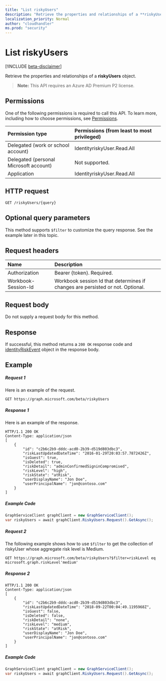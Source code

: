 ```yaml
---
title: "List riskyUsers"
description: "Retrieve the properties and relationships of a **riskyUsers** object."
localization_priority: Normal
author: "cloudhandler"
ms.prod: "security"
---
```


# List riskyUsers

[!INCLUDE [beta-disclaimer](../../includes/beta-disclaimer.md)]

Retrieve the properties and relationships of a **riskyUsers** object.

> **Note:** This API requires an Azure AD Premium P2 license.

## Permissions
One of the following permissions is required to call this API. To learn more, including how to choose permissions, see [Permissions](/graph/permissions-reference).

|Permission type      | Permissions (from least to most privileged)              |
|:--------------------|:---------------------------------------------------------|
|Delegated (work or school account) | IdentityriskyUser.Read.All    |
|Delegated (personal Microsoft account) | Not supported.    |
|Application | IdentityriskyUser.Read.All |

## HTTP request
<!-- { "blockType": "ignored" } -->
```http
GET /riskyUsers/{query}
```
## Optional query parameters
This method supports `$filter` to customize the query response. See the example later in this topic. 

## Request headers
| Name      |Description|
|:----------|:----------|
| Authorization  | Bearer {token}. Required. |
| Workbook-Session-Id  | Workbook session Id that determines if changes are persisted or not. Optional.|

## Request body
Do not supply a request body for this method.

## Response

If successful, this method returns a `200 OK` response code and [identityRiskEvent](../resources/identityriskevent.md) object in the response body.
## Example
##### Request 1
Here is an example of the request.
<!-- {
  "blockType": "request",
  "name": "get_identityriskevent"
}-->
```http
GET https://graph.microsoft.com/beta/riskyUsers

```
##### Response 1
Here is an example of the response.
<!-- {
  "blockType": "response",
  "truncated": true,
  "isCollection":true,
  "@odata.type": "microsoft.graph.riskyUser"
} -->
```http
HTTP/1.1 200 OK
Content-Type: application/json
[
    {
        "id": "c2b6c2b9-dddc-acd0-2b39-d519d803dbc3",
        "riskLastUpdatedDateTime": "2016-01-29T20:03:57.7872426Z",
        "isGuest": true,
        "isDeleted": true,
        "riskDetail": "adminConfirmedSigninCompromised",
        "riskLevel": "high",
        "riskState": "atRisk",
        "userDisplayName": "Jon Doe",
        "userPrincipalName": "jon@contoso.com"
    }
]
```

##### Example Code

```C#
GraphServiceClient graphClient = new GraphServiceClient();
var riskyUsers = await graphClient.RiskyUsers.Request().GetAsync();

```

<!-- uuid: 8fcb5dbc-d5aa-4681-8e31-b001d5168d79
2015-10-25 14:57:30 UTC -->
<!-- {
  "type": "#page.annotation",
  "description": "Get riskyUsers",
  "keywords": "",
  "section": "documentation",
  "tocPath": ""
}-->
##### Request 2
The following example shows how to use `$filter` to get the collection of riskyUser whose aggregate risk level is Medium.
<!-- {
  "blockType": "request",
  "name": "list_riskyusers"
}-->
```http
GET https://graph.microsoft.com/beta/riskyUsers?$filter=riskLevel eq microsoft.graph.riskLevel'medium'
```
##### Response 2
<!-- {
  "blockType": "response",
  "truncated": true,
  "isCollection":true,
  "@odata.type": "microsoft.graph.riskyUser"
} -->
```http
HTTP/1.1 200 OK
Content-Type: application/json
[
    {
	    "id": "c2b6c2b9-dddc-acd0-2b39-d519d803dbc3",
        "riskLastUpdatedDateTime": "2018-09-22T00:04:49.1195968Z",
        "isGuest": false,
        "isDeleted": false,
        "riskDetail": "none",
        "riskLevel": "medium",
        "riskState": "atRisk",
        "userDisplayName": "Jon Doe",
        "userPrincipalName": "jon@contoso.com"
    }
]
```

##### Example Code

```C#
GraphServiceClient graphClient = new GraphServiceClient();
var riskyUsers = await graphClient.RiskyUsers.Request().GetAsync();

```

<!-- uuid: 8fcb5dbc-d5aa-4681-8e31-b001d5168d79
2015-10-25 14:57:30 UTC -->
<!--
{
  "type": "#page.annotation",
  "description": "Get riskyUsers",
  "keywords": "",
  "section": "documentation",
  "tocPath": "",
  "suppressions": [
    "Error: /api-reference/beta/api/riskyusers-list.md:\r\n      Exception processing links.\r\n    System.ArgumentException: Link Definition was null. Link text: !INCLUDE [beta-disclaimer](../../includes/beta-disclaimer.md)\r\n      at ApiDoctor.Validation.DocFile.get_LinkDestinations()\r\n      at ApiDoctor.Validation.DocSet.ValidateLinks(Boolean includeWarnings, String[] relativePathForFiles, IssueLogger issues, Boolean requireFilenameCaseMatch, Boolean printOrphanedFiles)"
  ]
}
-->
